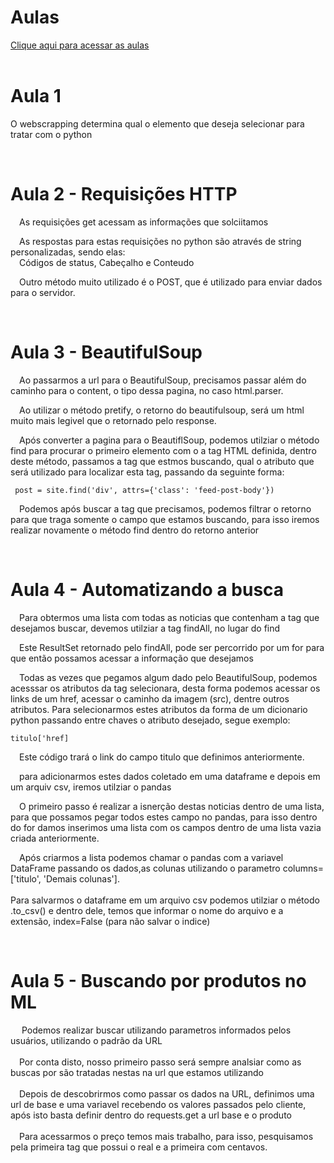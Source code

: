 <html>
<head></head>
<body>
<h1>Aulas</h1> 
<a href="https://www.youtube.com/playlist?list=PLg3ZPsW_sghSkRacynznQeEs-vminyTQk">Clique aqui para acessar as aulas</a>
<br>
<br><h1>Aula 1</h1>
    <p>O webscrapping determina qual o elemento que deseja selecionar para tratar com o python</p>
<br>
<h1> Aula 2 - Requisições HTTP</h1>
    <p>&emsp;As requisições get acessam as informações que solciitamos</p>
    <p>&emsp;As respostas para estas requisições no python são através de string personalizadas, sendo elas:<br> &emsp;Códigos de status, Cabeçalho e Conteudo</p>
    <p>&emsp;Outro método muito utilizado é o POST, que é utilizado para enviar dados para o servidor.</p>
<br>
<h1>Aula 3 - BeautifulSoup</h1>
    <p>&emsp;Ao passarmos a url para o BeautifulSoup, precisamos passar além do caminho para o content, o tipo dessa pagina, no caso html.parser.</p>
    <p>&emsp;Ao utilizar o método pretify, o retorno do beautifulsoup, será um html muito mais legivel que o retornado pelo response.</p>
    <p>&emsp;Após converter a pagina para o BeautiflSoup, podemos utilziar o método find para procurar o primeiro elemento com o a tag HTML definida, dentro deste método, passamos a tag que estmos buscando, qual o atributo que será utilizado para localizar esta tag, passando da seguinte forma:</p>
    <code>&emsp;post = site.find('div', attrs={'class': 'feed-post-body'}) </code>
    <p>&emsp;Podemos após buscar a tag que precisamos, podemos filtrar o retorno para que traga somente o campo que estamos buscando, para isso iremos realizar novamente o método find dentro do retorno anterior</p>
<br>
<h1>Aula 4 - Automatizando a busca</h1>
    <p>&emsp;Para obtermos uma lista com todas as noticias que contenham a tag que desejamos buscar, devemos utilziar a tag findAll, no lugar do find</p>  
    <p>&emsp;Este ResultSet retornado pelo findAll, pode ser percorrido por um for para que então possamos acessar a informação que desejamos</p>  
    <p>&emsp;Todas as vezes que pegamos algum dado pelo BeautifulSoup, podemos acesssar os atributos da tag selecionara, desta forma podemos acessar os links de um href, acessar o caminho da imagem (src), dentre outros atributos.
    Para selecionarmos estes atributos da forma de um dicionario python passando entre chaves o atributo desejado, segue exemplo:</p>
    <code>titulo['href]</code>
    <p>&emsp;Este código trará o link do campo titulo que definimos anteriormente.</p>  
    <p>&emsp;para adicionarmos estes dados coletado em uma dataframe e depois em um arquiv csv, iremos utilziar o pandas </p> 
    <p>&emsp;O primeiro passo é realizar a isnerção destas noticias dentro de uma lista, para que possamos pegar todos estes campo no pandas, para isso dentro do for damos inserimos uma lista com os campos dentro de uma lista vazia criada anteriormente.</p> 
    <p>&emsp;Após criarmos a lista podemos chamar o pandas com a variavel DataFrame passando os dados,as colunas utilizando o parametro columns=['titulo', 'Demais colunas'].
    <br/><br>
    Para salvarmos o dataframe em um arquivo csv podemos utilziar o método .to_csv() e dentro dele, temos que informar o nome do arquivo e a extensão, index=False (para não salvar o indice)
    </p> 
    <br>
<h1>Aula 5 - Buscando por produtos no ML</h1>
    <p>&emsp; Podemos realizar buscar utilizando parametros informados pelos usuários, utilizando o padrão da URL
    <br/><br/>
    &emsp;Por conta disto, nosso primeiro passo será sempre analsiar como as buscas por são tratadas nestas na url que estamos utilizando
    <br/><br/>
    &emsp;Depois de descobrirmos como passar os dados na URL, definimos uma url de base e uma variavel recebendo os valores passados pelo cliente, após isto basta definir dentro do requests.get a url base e o produto
    <br/><br/>
    &emsp;Para acessarmos o preço temos mais trabalho, para isso, pesquisamos pela primeira tag que possui o real e a primeira com centavos.
    </p> 
</body>
